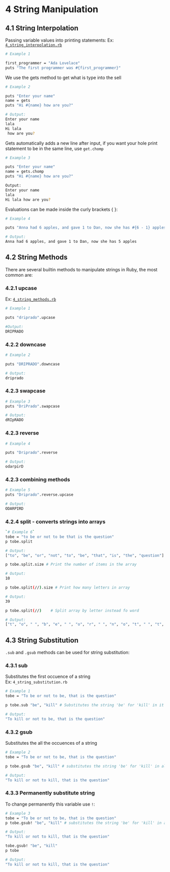 # 4 String Manipulation  

## 4.1 String Interpolation  

Passing variable values into printing statements:
Ex: [`4_string_interpolation.rb`](../code/4_string_interpolation.rb)

```bash
# Example 1

first_programmer = "Ada Lovelace"
puts "The first programmer was #{first_programmer}"
```  

We use the gets method to get what is type into the sell

```bash
# Example 2

puts "Enter your name"
name = gets
puts "Hi #{name} how are you?"

# Output:  
Enter your name  
lala  
Hi lala
 how are you?
```

Gets automatically adds a new line after input, if you want your hole print statement to be in the same line, use `get.chomp`

```bash
# Example 3

puts "Enter your name"
name = gets.chomp
puts "Hi #{name} how are you?"

Output:  
Enter your name  
lala  
Hi lala how are you?
```

Evaluations can be made inside the curly brackets { }:  

```bash
# Example 4

puts "Anna had 6 apples, and gave 1 to Dan, now she has #{6 - 1} apples"

# Output:  
Anna had 6 apples, and gave 1 to Dan, now she has 5 apples  
```  

## 4.2 String Methods

There are several builtin methods to manipulate strings in Ruby, the most common are:  

### 4.2.1 upcase

Ex: [`4_string_methods.rb`](../code/4_string_methods.rb)

```bash
# Example 1

puts "driprado".upcase

#Output:  
DRIPRADO  
```

### 4.2.2 downcase  

```bash
# Example 2

puts "DRIPRADO".downcase

# Output:
driprado
```

### 4.2.3 swapcase

```bash
# Example 3
puts "DriPrado".swapcase

# Output:
dRIpRADO  
```

### 4.2.3 reverse

```bash
# Example 4

puts "Driprado".reverse

# Output:
odarpirD  
```

### 4.2.3 combining methods

```bash
# Example 5
puts "Driprado".reverse.upcase

# Output:
ODARPIRD  
```

### 4.2.4 split - converts strings into arrays

```bash
`# Example 6`
tobe = "to be or not to be that is the question"
p tobe.split

# Output:
["to", "be", "or", "not", "to", "be", "that", "is", "the", "question"]  
```

```bash
p tobe.split.size # Print the number of items in the array

# Output:
10  
```  

```bash
p tobe.split(//).size # Print how many letters in array

# Output:
39
```  

```bash
p tobe.split(//)    # Split array by letter instead fo word

# Output:
["t", "o", " ", "b", "e", " ", "o", "r", " ", "n", "o", "t", " ", "t", "o", " ", "b", "e", " ", "t", "h", "a", "t", " ", "i", "s", " ", "t", "h", "e", " ", "q", "u", "e", "s", "t", "i", "o", "n"]

```

## 4.3 String Substitution  

`.sub` and `.gsub` methods can be used for string substitution:

### 4.3.1 sub

Substitutes the first occuence of a string  
Ex: `4_string_substitution.rb`

```bash
# Example 1
tobe = "To be or not to be, that is the question"

p tobe.sub "be", "kill" # Substitutes the string 'be' for 'kill' in it's first occurence

# Output:
"To kill or not to be, that is the question"
```

### 4.3.2 gsub

Substitutes the all the occuences of a string  

```bash
# Example 2
tobe = "To be or not to be, that is the question"

p tobe.gsub "be", "kill" # substitutes the string 'be' for 'kill' in all its occurences

# Output:
"To kill or not to kill, that is the question"
```

### 4.3.3 Permanently substitute string
 
To change permanently this variable use `!`:  

```bash
# Example 3
tobe = "To be or not to be, that is the question"
p tobe.gsub! "be", "kill" # substitutes the string 'be' for 'kill' in all its occurences

# Output:
"To kill or not to kill, that is the question"  
```

```bash
tobe.gsub! "be", "kill"
p tobe

# Output:
"To kill or not to kill, that is the question"
```
